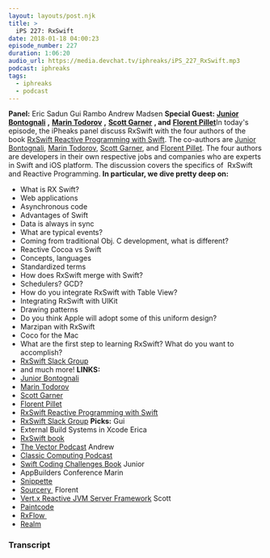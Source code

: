 ```yaml
---
layout: layouts/post.njk
title: >
  iPS 227: RxSwift
date: 2018-01-18 04:00:23
episode_number: 227
duration: 1:06:20
audio_url: https://media.devchat.tv/iphreaks/iPS_227_RxSwift.mp3
podcast: iphreaks
tags:
  - iphreaks
  - podcast
---
```


**Panel:** Eric Sadun Gui Rambo Andrew Madsen **Special Guest:** [**Junior Bontognali**](https://twitter.com/bontoJR) **,** [**Marin Todorov**](https://twitter.com/icanzilb) **,** [**Scott Garner**](https://twitter.com/scotteg) **, and** [**Florent Pillet**](https://twitter.com/fpillet)In today's episode, the iPheaks panel discuss RxSwift with the four authors of the book [RxSwift Reactive Programming with Swift](https://www.raywenderlich.com/158026/introducing-rxswift-reactive-programming-swift). The co-authors are [Junior Bontognali](https://twitter.com/bontoJR), [Marin Todorov](https://twitter.com/icanzilb), [Scott Garner](https://twitter.com/scotteg), and [Florent Pillet](https://twitter.com/fpillet). The four authors are developers in their own respective jobs and companies who&nbsp;are experts in Swift and iOS platform. The discussion covers the specifics of&nbsp; RxSwift and Reactive Programming. **In particular, we dive pretty deep on:**

- What is RX Swift?
- Web applications
- Asynchronous code
- Advantages of Swift
- Data is always in sync
- What are typical events?
- Coming from traditional Obj. C development, what is different?
- Reactive Cocoa vs Swift
- Concepts, languages
- Standardized terms
- How does RxSwift merge with Swift?
- Schedulers? GCD?
- How do you integrate RxSwift with Table View?
- Integrating RxSwift with UIKit
- Drawing patterns
- Do you think Apple will adopt some of this uniform design?
- Marzipan with RxSwift
- Coco for the Mac
- What are the first step to learning RxSwift? What do you want to accomplish?
- [RxSwift Slack Group](https://rxswift-slack.herokuapp.com)
- and much more!
  **LINKS:**
- [Junior Bontognali](https://twitter.com/bontoJR)
- [Marin Todorov](https://twitter.com/icanzilb)
- [Scott Garner](https://twitter.com/scotteg)
- [Florent Pillet](https://twitter.com/fpillet)
- [RxSwift Reactive Programming with Swift](https://www.raywenderlich.com/158026/introducing-rxswift-reactive-programming-swift)
- [RxSwift Slack Group](https://rxswift-slack.herokuapp.com)
  **Picks:** Gui
- External Build Systems in Xcode
  Erica
- [RxSwift book](https://store.raywenderlich.com/products/rxswift)
- [The Vector Podcast](https://overcast.fm/+K8lhSWphE)
  Andrew
- [Classic Computing Podcast](https://www.classiccomputing.com/CCPodcasts/CC_Show/CC_Show.html)
- [Swift Coding Challenges Book](https://snippette.com)
  Junior
- AppBuilders Conference
  Marin
- [Snippette](https://snippette.com)
- [Sourcery&nbsp;](https://github.com/krzysztofzablocki/Sourcery)
  Florent
- [Vert.x Reactive JVM Server Framework](https://vertx.io)
  Scott
- [Paintcode](https://www.paintcodeapp.com)
- [RxFlow&nbsp;](https://github.com/RxSwiftCommunity/RxFlow)
- [Realm](https://realm.io)

### Transcript
